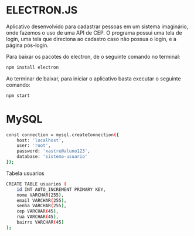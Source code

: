 # ELECTRON.JS

Aplicativo desenvolvido para cadastrar pessoas em um sistema imaginário, onde fazemos o uso de uma API de CEP.
O programa possui uma tela de login, uma tela que direciona ao cadastro caso não possua o login, e a página pós-login.

Para baixar os pacotes do electron, de o seguinte comando no terminal:
```sh
npm install electron
```

Ao terminar de baixar, para iniciar o aplicativo basta executar o seguinte comando:

```sh
npm start
```

# MySQL

```sh
const connection = mysql.createConnection({
    host: 'localhost',
    user: 'root',
    password: 'xastre@aluno123',
    database: 'sistema-usuario'
});
```
Tabela usuarios
``` sh
CREATE TABLE usuarios (
    id INT AUTO_INCREMENT PRIMARY KEY,
    nome VARCHAR(255),
    email VARCHAR(255),
    senha VARCHAR(255),
    cep VARCHAR(45),
    rua VARCHAR(45),
    bairro VARCHAR(45)
);
```
